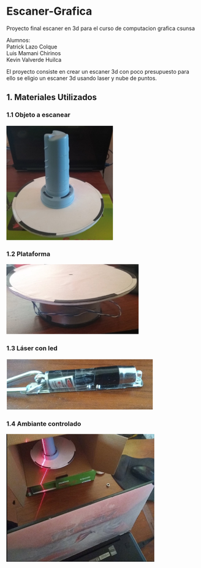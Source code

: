 # Escaner-Grafica
Proyecto final escaner en 3d para el curso de computacion grafica csunsa

Alumnos: <br/>
         Patrick Lazo Colque <br/>
         Luis Mamani Chirinos <br/>
         Kevin Valverde Huilca <br/>
         
El proyecto consiste en crear un escaner 3d con poco presupuesto para ello
se eligio un escaner 3d usando laser y nube de puntos.

## 1. Materiales Utilizados

### 1.1 Objeto a escanear
![alt text](capturas/objeto.png)


### 1.2 Plataforma
![alt text](capturas/plataforma.png)

### 1.3 Láser con led
![alt text](capturas/laser.png)


### 1.4 Ambiante controlado
![alt text](capturas/ambiente.png)



